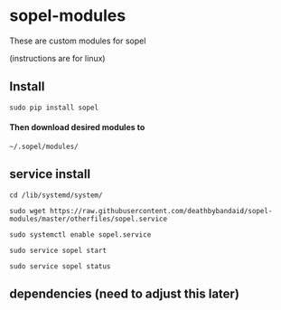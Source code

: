 # sopel-modules

These are custom modules for sopel

(instructions are for linux)

## Install
`sudo pip install sopel`

#### Then download desired modules to
`~/.sopel/modules/`

## service install
`cd /lib/systemd/system/`

`sudo wget https://raw.githubusercontent.com/deathbybandaid/sopel-modules/master/otherfiles/sopel.service`

`sudo systemctl enable sopel.service`

`sudo service sopel start`

`sudo service sopel status`

## dependencies (need to adjust this later)
